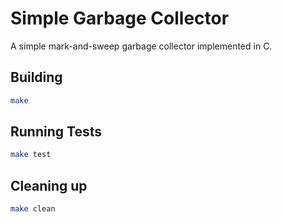 # Simple Garbage Collector

A simple mark-and-sweep garbage collector implemented in C.

## Building

```bash
make
```

## Running Tests
```bash
make test
```


## Cleaning up
```bash
make clean
```
